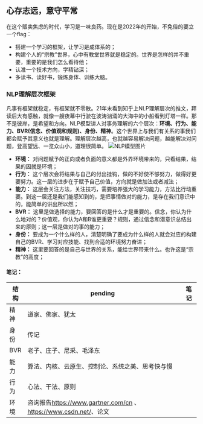 ## 心存志远，意守平常

在这个贩卖焦虑的时代，学习是一味良药。现在是2022年的开始，不免俗的要立一个flag：
- 搭建一个学习的框架，让学习是成体系的；
- 构建个人的“宗教”世界，心中有教堂世界就是稳定的。世界是怎样的并不重要，重要的是我们怎么看待他；
- 认准一个技术方向，学精钻深；
- 多读书、读好书，锻炼身体、训练大脑。

### NLP理解层次框架
凡事有框架就稳定，有框架就不零散。21年末看到知乎上NLP理解层次的推文，拜读后大有感触，就像一艘夜幕中行驶在波涛汹涌的大海中的小船看到灯塔一样。那不是彼岸，是希望和方向。NLP模型讲人对事务理解的六个层次：**环境、行为、能力、BVR(信念、价值观和规则)、身份、精神**。这个世界上与我们有关系的事我们都会赋予其意义也就是理解。理解层次越高，也就越容易解决问题，越能解决对问题，登高望远、一览众山小，道理很简单。
![NLP模型图片](https://user-images.githubusercontent.com/96975097/147932067-c304383c-f779-40af-ade7-d2916815843a.jpg)
- **环境：** 对问题赋予的正向或者负面的意义都是外界环境带来的，只看结果，结果的因就是环境；
- **行为：** 这个层次会将结果与自己的付出挂钩，做的不好使不够努力，做得好更要努力。这一层的进步在于赋予自己价值，方向就是做加法或者减法；
- **能力：** 这层会关注方法，关注技巧，需要培养强大的学习能力，方法比行动重要。到这一层还是我们能感知到的，是把事情做对的能力，是存在我们意识中的，能简单的讲出所以然；
- **BVR：** 这里是做选择的能力，要回答的是什么才是重要的。信念，你认为什么地对的？价值观，你认为A和B谁更重要？规则，通过信念和潜意识总结出来的原则；这一层是做对的事的能力；
- **身份：** 要成为一个什么样的人，清楚明确了要成为什么样的人就会对应的构建自己的BVR、学习对应技能、找到合适的环境努力奋进；
- **精神：** 这里要回答的是自己与世界的关系，能给世界带来什么。也许这是“宗教”的高度；

#### 笔记：
|  结构   | pending   | 笔记  |
|  ----  | ----  | ----  |
| 精神  | 道家、佛家、犹太 |  |
| 身份  | 传记 |  |
| BVR  | 老子、庄子、尼采、毛泽东 |  |
| 能力  | 算法、内核、云原生、控制论、系统之美、思考快与慢 |  |
| 行为  | 心法、干法、原则 |  |
| 环境  | 咨询报告<https://www.gartner.com/cn> 、<https://www.csdn.net/>、论文|  |
